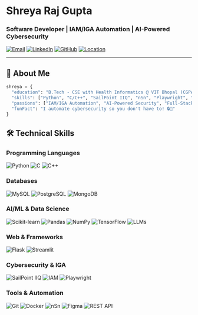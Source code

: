 # Shreya Raj Gupta  
###  Software Developer | IAM/IGA Automation | AI-Powered Cybersecurity

[![Email](https://img.shields.io/badge/Email-shreya.rg2k3@gmail.com-blue?style=flat&logo=gmail)](mailto:shreya.rg2k3@gmail.com)
[![LinkedIn](https://img.shields.io/badge/LinkedIn-Shreya_Raj_Gupta-0077B5?style=flat&logo=linkedin)](https://www.linkedin.com/in/shreya-raj-gupta-174551251/)
[![GitHub](https://img.shields.io/badge/GitHub-Shreyito-181717?style=flat&logo=github)](https://github.com/Shreyito)
[![Location](https://img.shields.io/badge/Location-Jashpur,_Chhattisgarh,_India-8A2BE2?style=flat&logo=map)]()

---

## 👋 About Me

```python
shreya = {
  "education": "B.Tech - CSE with Health Informatics @ VIT Bhopal (CGPA: 8.74)",
  "skills": ["Python", "C/C++", "SailPoint IIQ", "nSn", "Playwright", "LLMs", "Flask", "MongoDB"],
  "passions": ["IAM/IGA Automation", "AI-Powered Security", "Full-Stack Data Solutions"],
  "funFact": "I automate cybersecurity so you don't have to! 🔒🤖"
}

```
## 🛠️ Technical Skills

### Programming Languages
![Python](https://img.shields.io/badge/Python-3776AB?style=for-the-badge&logo=python&logoColor=white)
![C](https://img.shields.io/badge/C-A8B9CC?style=for-the-badge&logo=c&logoColor=white)
![C++](https://img.shields.io/badge/C++-00599C?style=for-the-badge&logo=c%2B%2B&logoColor=white)

### Databases
![MySQL](https://img.shields.io/badge/MySQL-4479A1?style=for-the-badge&logo=mysql&logoColor=white)
![PostgreSQL](https://img.shields.io/badge/PostgreSQL-4169E1?style=for-the-badge&logo=postgresql&logoColor=white)
![MongoDB](https://img.shields.io/badge/MongoDB-47A248?style=for-the-badge&logo=mongodb&logoColor=white)

### AI/ML & Data Science
![Scikit-learn](https://img.shields.io/badge/Scikit--learn-F7931E?style=for-the-badge&logo=scikit-learn&logoColor=white)
![Pandas](https://img.shields.io/badge/Pandas-150458?style=for-the-badge&logo=pandas&logoColor=white)
![NumPy](https://img.shields.io/badge/NumPy-013243?style=for-the-badge&logo=numpy&logoColor=white)
![TensorFlow](https://img.shields.io/badge/TensorFlow-FF6F00?style=for-the-badge&logo=tensorflow&logoColor=white)
![LLMs](https://img.shields.io/badge/LLMs-Gemini-FF6F00?style=for-the-badge)

### Web & Frameworks
![Flask](https://img.shields.io/badge/Flask-000000?style=for-the-badge&logo=flask&logoColor=white)
![Streamlit](https://img.shields.io/badge/Streamlit-FF4B4B?style=for-the-badge&logo=streamlit&logoColor=white)

### Cybersecurity & IGA
![SailPoint IIQ](https://img.shields.io/badge/SailPoint_IIQ-0078D4?style=for-the-badge)
![IAM](https://img.shields.io/badge/IAM-SCIM_API-FF9900?style=for-the-badge)
![Playwright](https://img.shields.io/badge/Playwright-45BA4B?style=for-the-badge&logo=playwright&logoColor=white)

### Tools & Automation
![Git](https://img.shields.io/badge/Git-F05032?style=for-the-badge&logo=git&logoColor=white)
![Docker](https://img.shields.io/badge/Docker-2496ED?style=for-the-badge&logo=docker&logoColor=white)
![nSn](https://img.shields.io/badge/nSn-Automation-8A2BE2?style=for-the-badge)
![Figma](https://img.shields.io/badge/Figma-F24E1E?style=for-the-badge&logo=figma&logoColor=white)
![REST API](https://img.shields.io/badge/REST_API-FF6A33?style=for-the-badge&logo=rest&logoColor=white)
